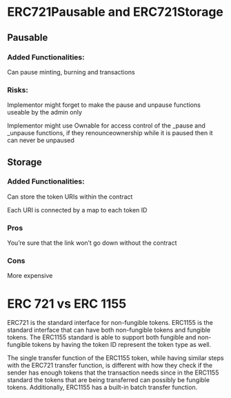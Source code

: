 # ERC721Pausable and ERC721Storage

## Pausable

### Added Functionalities:

Can pause minting, burning and transactions

### Risks:

Implementor might forget to make the pause and unpause functions useable by the admin only

Implementor might use Ownable for access control of the _pause and _unpause functions, if they renounceownership while it is paused then it can never be unpaused

## Storage

### Added Functionalities:

Can store the token URIs within the contract

Each URI is connected by a map to each token ID

### Pros

You’re sure that the link won’t go down without the contract

### Cons

More expensive

# ERC 721 vs ERC 1155 

ERC721 is the standard interface for non-fungible tokens. ERC1155 is the standard interface that can have both non-fungible tokens and fungible tokens. The ERC1155 standard is able to support both fungible and non-fungible tokens by having the token ID represent the token type as well. 

The single transfer function of the ERC1155 token, while having similar steps with the ERC721 transfer function, is different with how they check if the sender has enough tokens that the transaction needs since in the ERC1155 standard the tokens that are being transferred can possibly be fungible tokens. Additionally, ERC1155 has a built-in batch transfer function.